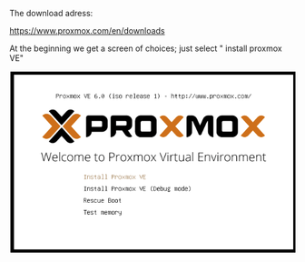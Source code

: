 The download adress:

https://www.proxmox.com/en/downloads

At the beginning we get a screen of choices; just select " install proxmox VE" 

![local_user_mng2](images/Install1.png)